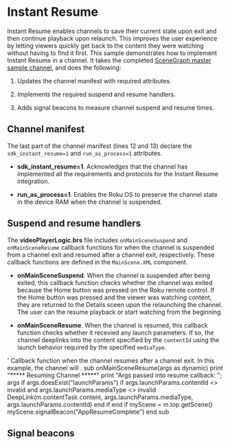# Instant Resume

Instant Resume enables channels to save their current state upon exit and then continue playback upon relaunch. This improves the user experience by letting viewers quickly get back to the content they were watching without having to find it first. This sample demonstrates how to implement Instant Resume in a channel. It takes the completed [SceneGraph master sample channel](https://github.com/rokudev/scenegraph-master-sample), and does the following:

1. Updates the channel manifest with required attributes.

2. Implements the required suspend and resume handlers.

3. Adds signal beacons to measure channel suspend and resume times.

## Channel manifest

The last part of the channel manifest (lines 12 and 13) declare the `sdk_instant_resume=1` and `run_as_process=1` attributes. 

- **sdk_instant_resume=1**. Acknowledges that the channel has implemented all the requirements and protocols for the Instant Resume integration.

- **run_as_process=1**. Enables the Roku OS to preserve the channel state in the device RAM when the channel is suspended. 

## Suspend and resume handlers

The **videoPlayerLogic.brs** file includes `onMainSceneSuspend` and `onMainSceneResume` callback functions for when the channel is suspended from a channel exit and resumed after a channel exit, respectively. These callback functions are defined in the `MainScene.XML` component. 

- **onMainSceneSuspend**. When the channel is suspended after being exited, this callback function checks whether the channel was exited because the Home button was pressed on the Roku remote control. If the Home button was pressed and the viewer was watching content, they are returned to the Details sceen upon the relaunching the channel. The user can the resume playback or start watching from the beginning. 

- **onMainSceneResume**. When the channel is resumed, this callback function checks whether it recevied any launch parameters. If so, the channel deeplinks into the content specified by the `contentId` using the launch behavior required by the specified `mediaType`.


' Callback function when the channel resumes after a channel exit. In this example, the channel will .
sub onMainSceneResume(args as dynamic)
    print "***** Resuming Channel *****"
    print "Args passed into resume callback: "; args
    if args.doesExist("launchParams")
        if args.launchParams.contentId <> invalid and args.launchParams.mediaType <> invalid
            DeepLink(m.contentTask.content, args.launchParams.mediaType, args.launchParams.contentId)
        end if
    end if
    myScene = m.top.getScene()
    myScene.signalBeacon("AppResumeComplete")
end sub


## Signal beacons
